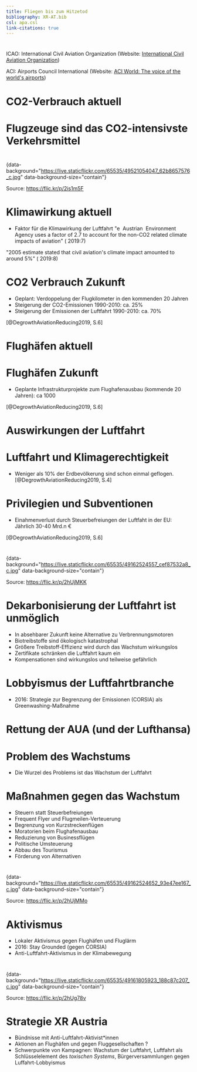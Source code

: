 ```yaml
---
title: Fliegen bis zum Hitzetod
bibliography: XR-AT.bib
csl: apa.csl
link-citations: true
---
```


#

ICAO: International Civil Aviation Organization (Website: [International Civil Aviation Organization](https://www.icao.int/Pages/default.aspx "Home"))

ACI: Airports Council International (Website: [ACI World: The voice of the world's airports](https://aci.aero/ "ACI World: The voice of the world's airports"))


# CO2-Verbrauch aktuell

# Flugzeuge sind das CO2-intensivste Verkehrsmittel

#

{data-background="https://live.staticflickr.com/65535/49521054047_62b8657576_c.jpg" data-background-size="contain"}

Source: https://flic.kr/p/2is1m5F

# Klimawirkung aktuell

- Faktor für die Klimawirkung der Luftfahrt
"e  Austrian  Environment  Agency uses a factor of 2.7 to account for the non-CO2 related climate impacts of aviation" ( 2019:7)

"2005 estimate stated that civil aviation's climate impact amounted to around 5%" ( 2019:8)

# CO2 Verbrauch Zukunft

- Geplant: Verdoppelung der Flugkilometer in den kommenden 20 Jahren
- Steigerung der CO2-Emissionen 1990-2010: ca. 25%
- Steigerung der Emissionen der Luftfahrt 1990-2010: ca. 70%


 [@DegrowthAviationReducing2019, S.6]

# Flughäfen aktuell

# Flughäfen Zukunft

- Geplante Infrastrukturprojekte zum Flughafenausbau (kommende 20 Jahren): ca 1000

[@DegrowthAviationReducing2019, S.6]

# Auswirkungen der Luftfahrt

# Luftfahrt und Klimagerechtigkeit

- Weniger als 10% der Erdbevölkerung sind schon einmal geflogen. [@DegrowthAviationReducing2019, S.4]

# Privilegien und Subventionen

- Einahmenverlust durch Steuerbefreiungen der Luftfaht in der EU: Jährlich 30-40 Mrd.n €

[@DegrowthAviationReducing2019, S.6]


#

{data-background="https://live.staticflickr.com/65535/49162524557_cef87532a8_c.jpg" data-background-size="contain"}

Source: https://flic.kr/p/2hUjMKK

# Dekarbonisierung der Luftfahrt ist unmöglich

- In absehbarer Zukunft keine Alternative zu Verbrennungsmotoren
- Biotreibstoffe sind ökologisch katastrophal
- Größere Treibstoff-Effizienz wird durch das Wachstum wirkungslos
- Zertifikate schränken die Luftfahrt kaum ein
- Kompensationen sind wirkungslos und teilweise gefährlich

# Lobbyismus der Luftfahrtbranche

- 2016: Strategie zur Begrenzung der Emissionen (CORSIA) als Greenwashing-Maßnahme

# Rettung der AUA (und der Lufthansa)

# Problem des Wachstums

- Die Wurzel des Problems ist das Wachstum der Luftfahrt

# Maßnahmen gegen das Wachstum

 - Steuern statt Steuerbefreiungen
 - Frequent Flyer und Flugmeilen-Verteuerung
 - Begrenzung von Kurzstreckenflügen
 - Moratorien beim Flughafenausbau
 - Reduzierung von Businessflügen
 - Politische Umsteuerung
 - Abbau des Tourismus
 - Förderung von Alternativen

#

{data-background="https://live.staticflickr.com/65535/49162524652_93e47ee167_c.jpg" data-background-size="contain"}


Source: https://flic.kr/p/2hUjMMo

# Aktivismus

- Lokaler Aktivismus gegen Flughäfen und Fluglärm
- 2016: Stay Grounded (gegen CORSIA)
- Anti-Luftfahrt-Aktivismus in der Klimabewegung

#

{data-background="https://live.staticflickr.com/65535/49161805923_188c87c207_c.jpg" data-background-size="contain"}



Source: https://flic.kr/p/2hUg78v

# Strategie XR Austria

- Bündnisse mit Anti-Luftfahrt-Aktivist*innen
- Aktionen an Flughäfen und gegen Fluggesellschaften ?
- Schwerpunkte von Kampagnen: Wachstum der Luftfahrt, Luftfahrt als Schlüsselelement des *toxischen Systems*, Bürgerversammlungen gegen Luffahrt-Lobbyismus
